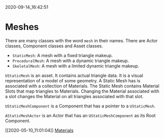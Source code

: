 2020-09-14_16:42:51

# Meshes

There are many classes with the word `mesh` in their names.
There are Actor classes, Component classes and Asset classes.

- `StaticMesh`: A mesh with a fixed triangle makeup.
- `ProceduralMesh`: A mesh with a dynamic triangle makeup.
- `SkeletalMesh`: A mesh with a limited dynamic triangle makeup.

`UStaticMesh` is an asset.
It contains actual triangle data.
It is a visual representation of a model of some geometry.
A Static Mesh has is associated with a collection of Materials.
The Static Mesh contains Material Slots that map triangles to Materials.
Changing the Material associated with a slot changes the Material on all triangles associated with that slot.

`UStaticMeshComponent` is a Component that has a pointer to a `UStaticMesh`.

`AStaticMeshActor` is an Actor that has an `UStaticMeshComponent` as its Root Component.

[[2020-05-10_11:01:04]] [Materials](./Materials.md)  